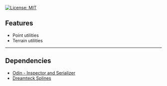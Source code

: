 [![License: MIT](https://img.shields.io/badge/License-MIT-greed.svg)](LICENSE)

## Features
- Point utilities
- Terrain utilities

----

## Dependencies
- [Odin - Inspector and Serializer](https://assetstore.unity.com/packages/tools/utilities/odin-inspector-and-serializer-89041)
- [Dreamteck Splines](https://assetstore.unity.com/packages/tools/utilities/dreamteck-splines-61926)
